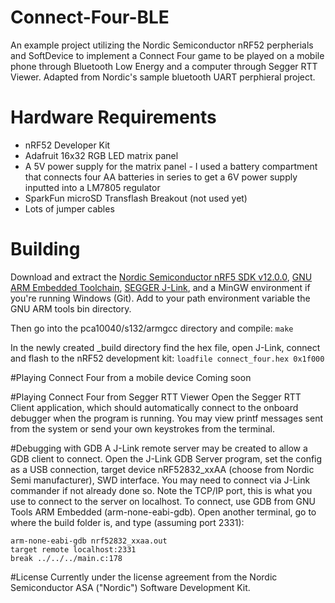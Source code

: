 # Connect-Four-BLE
An example project utilizing the Nordic Semiconductor nRF52 perpherials and SoftDevice to implement a Connect Four game to be played on a mobile phone through Bluetooth Low Energy and a computer through Segger RTT Viewer. Adapted from Nordic's sample bluetooth UART perphieral project.

# Hardware Requirements
* nRF52 Developer Kit
* Adafruit 16x32 RGB LED matrix panel
* A 5V power supply for the matrix panel - I used a battery compartment that connects four AA batteries in series to get a 6V power supply inputted into a LM7805 regulator
* SparkFun microSD Transflash Breakout (not used yet)
* Lots of jumper cables

# Building
Download and extract the [Nordic Semiconductor nRF5 SDK v12.0.0](http://infocenter.nordicsemi.com/index.jsp?topic=%2Fcom.nordic.infocenter.sdk%2Fdita%2Fsdk%2Fsdk.html&cp=6), [GNU ARM Embedded Toolchain](https://launchpad.net/gcc-arm-embedded/), [SEGGER J-Link](https://www.segger.com/downloads/jlink), and a MinGW environment if you're running Windows (Git). Add to your path environment variable the GNU ARM tools bin directory.

Then go into the pca10040/s132/armgcc directory and compile: ``make``

In the newly created _build directory find the hex file, open J-Link, connect and flash to the nRF52 development kit:
``loadfile connect_four.hex 0x1f000``

#Playing Connect Four from a mobile device
Coming soon

#Playing Connect Four from Segger RTT Viewer
Open the Segger RTT Client application, which should automatically connect to the onboard debugger when the program is running. You may view printf messages sent from the system or send your own keystrokes from the terminal.

#Debugging with GDB
A J-Link remote server may be created to allow a GDB client to connect. Open the J-Link GDB Server program, set the config as a USB connection, target device nRF52832_xxAA (choose from Nordic Semi manufacturer), SWD interface. You may need to connect via J-Link commander if not already done so. Note the TCP/IP port, this is what you use to connect to the server on localhost. To connect, use GDB from GNU Tools ARM Embedded (arm-none-eabi-gdb). Open another terminal, go to where the build folder is, and type (assuming port 2331):

    arm-none-eabi-gdb nrf52832_xxaa.out
    target remote localhost:2331
    break ../../../main.c:178

#License
Currently under the license agreement from the Nordic Semiconductor ASA ("Nordic") Software Development Kit.